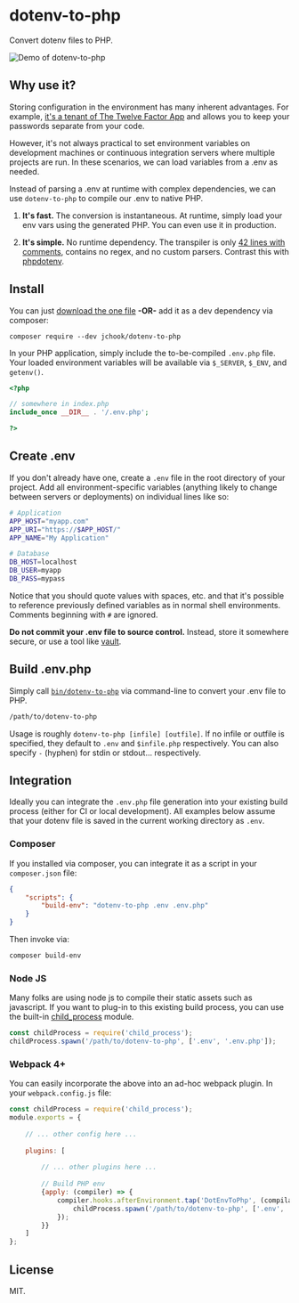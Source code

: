 # dotenv-to-php

Convert dotenv files to PHP.

![Demo of dotenv-to-php](https://i.imgur.com/b7hMNpp.gif)



## Why use it?

Storing configuration in the environment has many inherent advantages. For example, [it's a tenant of The Twelve Factor App](https://www.12factor.net/config) and allows you to keep your passwords separate from your code.

However, it's not always practical to set environment variables on development machines or continuous integration servers where multiple projects are run. In these scenarios, we can load variables from a .env as needed.

Instead of parsing a .env at runtime with complex dependencies, we can use `dotenv-to-php` to compile our .env to native PHP.

1. **It's fast.** The conversion is instantaneous. At runtime, simply load your env vars using the generated PHP. You can even use it in production.

2. **It's simple.** No runtime dependency. The transpiler is only [42 lines with comments](bin/dotenv-to-php), contains no regex, and no custom parsers. Contrast this with [phpdotenv](https://github.com/vlucas/phpdotenv/blob/475e5e0d27d669a59f9a6d04844255fa302d5d39/src/Loader.php#L228).


## Install

You can just [download the one file](bin/dotenv-to-php) **-OR-** add it as a dev dependency via composer:

	composer require --dev jchook/dotenv-to-php


In your PHP application, simply include the to-be-compiled `.env.php` file. Your loaded environment variables will be available via `$_SERVER`, `$_ENV`, and `getenv()`.

```php
<?php

// somewhere in index.php
include_once __DIR__ . '/.env.php';

?>
```

## Create .env

If you don't already have one, create a `.env` file in the root directory of your project. Add all environment-specific variables (anything likely to change between servers or deployments) on individual lines like so:

```sh
# Application
APP_HOST="myapp.com"
APP_URI="https://$APP_HOST/"
APP_NAME="My Application"

# Database
DB_HOST=localhost
DB_USER=myapp
DB_PASS=mypass
```

Notice that you should quote values with spaces, etc. and that it's possible to reference previously defined variables as in normal shell environments. Comments beginning with `#` are ignored.

**Do not commit your .env file to source control.** Instead, store it somewhere secure, or use a tool like [vault](https://www.vaultproject.io/).


## Build .env.php

Simply call [`bin/dotenv-to-php`](bin/dotenv-to-php) via command-line to convert your .env file to PHP.

```sh
/path/to/dotenv-to-php
```

Usage is roughly `dotenv-to-php [infile] [outfile]`. If no infile or outfile is specified, they default to `.env` and `$infile.php` respectively. You can also specify `-` (hyphen) for stdin or stdout... respectively.


## Integration

Ideally you can integrate the `.env.php` file generation into your existing build process (either for CI or local development). All examples below assume that your dotenv file is saved in the current working directory as `.env`.

### Composer

If you installed via composer, you can integrate it as a script in your `composer.json` file:

```json
{
	"scripts": {
		"build-env": "dotenv-to-php .env .env.php"
	}
}
```

Then invoke via:

```sh
composer build-env
```

### Node JS

Many folks are using node js to compile their static assets such as javascript. If you want to plug-in to this existing build process, you can use the built-in [child_process](https://nodejs.org/api/child_process.html#child_process_child_process_spawn_command_args_options) module.

```js
const childProcess = require('child_process');
childProcess.spawn('/path/to/dotenv-to-php', ['.env', '.env.php']);
```


### Webpack 4+

You can easily incorporate the above into an ad-hoc webpack plugin. In your `webpack.config.js` file:

```js
const childProcess = require('child_process');
module.exports = {
	
	// ... other config here ...
	
	plugins: [
		
		// ... other plugins here ...
		
		// Build PHP env
		{apply: (compiler) => {
			compiler.hooks.afterEnvironment.tap('DotEnvToPhp', (compilation) => {
				childProcess.spawn('/path/to/dotenv-to-php', ['.env', '.env.php']);
			});
		}}
	]
};
```



## License

MIT.